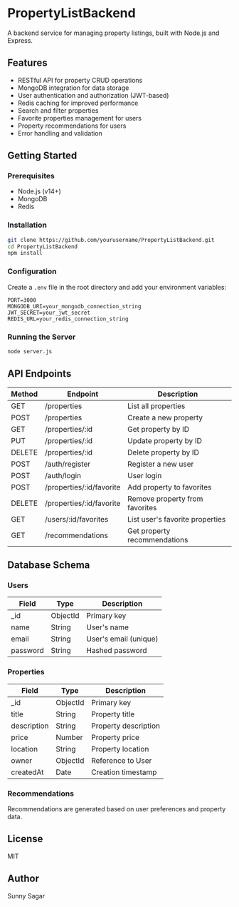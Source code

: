 # PropertyListBackend

A backend service for managing property listings, built with Node.js and Express.

## Features

- RESTful API for property CRUD operations
- MongoDB integration for data storage
- User authentication and authorization (JWT-based)
- Redis caching for improved performance
- Search and filter properties
- Favorite properties management for users
- Property recommendations for users
- Error handling and validation

## Getting Started

### Prerequisites

- Node.js (v14+)
- MongoDB
- Redis

### Installation

```bash
git clone https://github.com/yourusername/PropertyListBackend.git
cd PropertyListBackend
npm install
```

### Configuration

Create a `.env` file in the root directory and add your environment variables:

```
PORT=3000
MONGODB_URI=your_mongodb_connection_string
JWT_SECRET=your_jwt_secret
REDIS_URL=your_redis_connection_string
```

### Running the Server

```bash
node server.js
```

## API Endpoints

| Method | Endpoint                | Description                        |
|--------|-------------------------|------------------------------------|
| GET    | /properties             | List all properties                |
| POST   | /properties             | Create a new property              |
| GET    | /properties/:id         | Get property by ID                 |
| PUT    | /properties/:id         | Update property by ID              |
| DELETE | /properties/:id         | Delete property by ID              |
| POST   | /auth/register          | Register a new user                |
| POST   | /auth/login             | User login                         |
| POST   | /properties/:id/favorite| Add property to favorites          |
| DELETE | /properties/:id/favorite| Remove property from favorites     |
| GET    | /users/:id/favorites    | List user's favorite properties    |
| GET    | /recommendations        | Get property recommendations       |

## Database Schema

### Users

| Field      | Type     | Description             |
|------------|----------|------------------------|
| _id        | ObjectId | Primary key            |
| name       | String   | User's name            |
| email      | String   | User's email (unique)  |
| password   | String   | Hashed password        |

### Properties

| Field      | Type     | Description             |
|------------|----------|------------------------|
| _id        | ObjectId | Primary key            |
| title      | String   | Property title         |
| description| String   | Property description   |
| price      | Number   | Property price         |
| location   | String   | Property location      |
| owner      | ObjectId | Reference to User      |
| createdAt  | Date     | Creation timestamp     |

### Recommendations

Recommendations are generated based on user preferences and property data.

## License

MIT

## Author

Sunny Sagar


